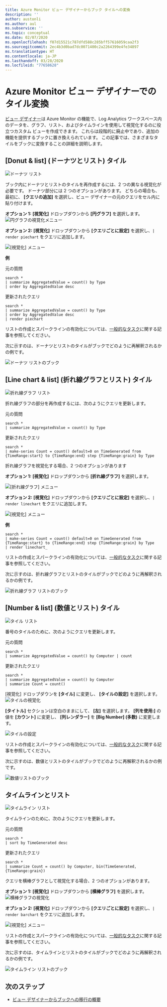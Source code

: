 ```yaml
---
title: Azure Monitor ビュー デザイナーからブック タイルへの変換
description: ''
author: austonli
ms.author: aul
ms.subservice: ''
ms.topic: conceptual
ms.date: 02/07/2020
ms.openlocfilehash: f07d15521c787dfd588c285bff57616059caa2f3
ms.sourcegitcommit: 2ec4b3d0bad7dc0071400c2a2264399e4fe34897
ms.translationtype: HT
ms.contentlocale: ja-JP
ms.lasthandoff: 03/28/2020
ms.locfileid: "77658628"
---
```

# <a name="azure-monitor-view-designer-tile-conversions"></a>Azure Monitor ビュー デザイナーでのタイル変換
[ビュー デザイナー](view-designer.md)は Azure Monitor の機能で、Log Analytics ワークスペース内のデータを、グラフ、リスト、およびタイムラインを使用して視覚化するのに役立つカスタム ビューを作成できます。 これらは段階的に廃止中であり、追加の機能を提供するブックに置き換えられています。 この記事では、さまざまなタイルをブックに変換することの詳細を説明します。

## <a name="donut--list-tile"></a>[Donut & list] (ドーナツとリスト) タイル

![ドーナツ リスト](media/view-designer-conversion-tiles/donut-list.png)

ブック内にドーナツとリストのタイルを再作成するには、2 つの異なる視覚化が必要です。 ドーナツ部分には 2 つのオプションがあります。
どちらの場合も、最初に、 **[クエリの追加]** を選択し、ビュー デザイナーの元のクエリをセル内に貼り付けます。

**オプション 1:** **[視覚化]** ドロップダウンから **[円グラフ]** を選択します。![円グラフの視覚化メニュー](media/view-designer-conversion-tiles/pie-chart.png)

**オプション 2:** **[視覚化]** ドロップダウンから **[クエリごとに設定]** を選択し、`| render piechart` をクエリに追加します。

 ![[視覚化] メニュー](media/view-designer-conversion-tiles/set-by-query.png)

**例**

元の質問
```KQL
search * 
| summarize AggregatedValue = count() by Type 
| order by AggregatedValue desc
```

更新されたクエリ
```KQL
search * 
| summarize AggregatedValue = count() by Type 
| order by AggregatedValue desc 
| render piechart
```

リストの作成とスパークラインの有効化については、[一般的なタスク](view-designer-conversion-tasks.md)に関する記事を参照してください。

次に示すのは、ドーナツとリストのタイルがブックでどのように再解釈されるかの例です。

![ドーナツ リストのブック](media/view-designer-conversion-tiles/donut-workbooks.png)

## <a name="line-chart--list-tile"></a>[Line chart & list] (折れ線グラフとリスト) タイル
![折れ線グラフ リスト](media/view-designer-conversion-tiles/line-list.png) 

折れ線グラフの部分を再作成するには、次のようにクエリを更新します。

元の質問
```KQL
search * 
| summarize AggregatedValue = count() by Type
```

更新されたクエリ
```KQL
search * 
| make-series Count = count() default=0 on TimeGenerated from {TimeRange:start} to {TimeRange:end} step {TimeRange:grain} by Type
```

折れ線グラフを視覚化する場合、2 つのオプションがあります

**オプション 1:** **[視覚化]** ドロップダウンから **[折れ線グラフ]** を選択します。
 
 ![[折れ線グラフ] メニュー](media/view-designer-conversion-tiles/line-visualization.png)

**オプション 2:** **[視覚化]** ドロップダウンから **[クエリごとに設定]** を選択し、`| render linechart` をクエリに追加します。

 ![[視覚化] メニュー](media/view-designer-conversion-tiles/set-by-query.png)

**例**

```KQL
search * 
| make-series Count = count() default=0 on TimeGenerated from {TimeRange:start} to {TimeRange:end} step {TimeRange:grain} by Type 
| render linechart_
```

リストの作成とスパークラインの有効化については、[一般的なタスク](view-designer-conversion-tasks.md)に関する記事を参照してください。

次に示すのは、折れ線グラフとリストのタイルがブックでどのように再解釈されるかの例です。

![折れ線グラフ リストのブック](media/view-designer-conversion-tiles/line-workbooks.png)

## <a name="number--list-tile"></a>[Number & list] (数値とリスト) タイル

 ![タイル リスト](media/view-designer-conversion-tiles/tile-list-example.png)

番号のタイルのために、次のようにクエリを更新します。

元の質問
```KQL
search * 
| summarize AggregatedValue = count() by Computer | count
```

更新されたクエリ
```KQL
search *
| summarize AggregatedValue = count() by Computer 
| summarize Count = count()
```

[視覚化] ドロップダウンを **[タイル]** に変更し、 **[タイルの設定]** を選択します。
 ![タイルの視覚化](media/view-designer-conversion-tiles/tile-visualization.png)

**[タイトル]** セクションは空白のままにして、 **[左]** を選択します。 **[列を使用:]** の値を **[カウント]** に変更し、 **[列レンダラー]** を **[Big Number] (多数)** に変更します。

![タイルの設定](media/view-designer-conversion-tiles/tile-settings.png)

 
リストの作成とスパークラインの有効化については、[一般的なタスク](view-designer-conversion-tasks.md)に関する記事を参照してください。

次に示すのは、数値とリストのタイルがブックでどのように再解釈されるかの例です。

![数値リストのブック](media/view-designer-conversion-tiles/number-workbooks.png)

## <a name="timeline--list"></a>タイムラインとリスト

 ![タイムライン リスト](media/view-designer-conversion-tiles/time-list.png)

タイムラインのために、次のようにクエリを更新します。

元の質問
```KQL
search * 
| sort by TimeGenerated desc
```

更新されたクエリ
```KQL
search * 
| summarize Count = count() by Computer, bin(TimeGenerated,{TimeRange:grain})
```

クエリを横棒グラフとして視覚化する場合、2 つのオプションがあります。

**オプション 1:** **[視覚化]** ドロップダウンから **[横棒グラフ]** を選択します。![横棒グラフの視覚化](media/view-designer-conversion-tiles/bar-visualization.png)
 
**オプション 2:** **[視覚化]** ドロップダウンから **[クエリごとに設定]** を選択し、`| render barchart` をクエリに追加します。

 ![[視覚化] メニュー](media/view-designer-conversion-tiles/set-by-query.png)

 
リストの作成とスパークラインの有効化については、[一般的なタスク](view-designer-conversion-tasks.md)に関する記事を参照してください。

次に示すのは、タイムラインとリストのタイルがブックでどのように再解釈されるかの例です。

![タイムライン リストのブック](media/view-designer-conversion-tiles/time-workbooks.png)

## <a name="next-steps"></a>次のステップ

- [ビュー デザイナーからブックへの移行の概要](view-designer-conversion-overview.md)
